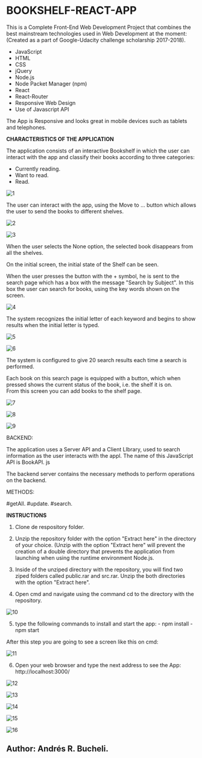 # BOOKSHELF-REACT-APP

This is a Complete Front-End Web Development Project that combines the best mainstream technologies used in Web Development
at the moment: (Created as a part of Google-Udacity challenge scholarship 2017-2018).

- JavaScript
- HTML
- CSS
- jQuery
- Node.js
- Node Packet Manager (npm)
- React
- React-Router
- Responsive Web Design
- Use of Javascript API

The App is Responsive and looks great in mobile devices such as tablets and telephones.

<strong>CHARACTERISTICS OF THE APPLICATION</strong>

The application consists of an interactive Bookshelf in which the user can interact with the app and classify their books according to three categories:
- Currently reading.
- Want to read.
- Read.

![1](https://github.com/anferebu/BOOKSHELF-REACT-APP/blob/master/Responsive.jpg)

The user can interact with the app, using the Move to ... button which allows the user to send the books to different shelves.

![2](https://github.com/anferebu/BOOKSHELF-REACT-APP/blob/master/Changing%20shelf.jpg)

![3](https://github.com/anferebu/BOOKSHELF-REACT-APP/blob/master/Shelf%20changed.jpg)

When the user selects the None option, the selected book disappears from all the shelves.

On the initial screen, the initial state of the Shelf can be seen.

When the user presses the button with the + symbol, he is sent to the search page which has a box with the message "Search by Subject". 
In this box the user can search for books, using the key words shown on the screen.

![4](https://github.com/anferebu/BOOKSHELF-REACT-APP/blob/master/Search%20button.jpg)

The system recognizes the initial letter of each keyword and begins to show results when the initial letter is typed.

![5](https://github.com/anferebu/BOOKSHELF-REACT-APP/blob/master/Artificial%20intelligence.jpg)

![6](https://github.com/anferebu/BOOKSHELF-REACT-APP/blob/master/a%20search.jpg)

The system is configured to give 20 search results each time a search is performed.

Each book on this search page is equipped with a button, which when pressed shows the current status of the book, i.e. the shelf it is on.  
From this screen you can add books to the shelf page.

![7](https://github.com/anferebu/BOOKSHELF-REACT-APP/blob/master/status.jpg)

![8](https://github.com/anferebu/BOOKSHELF-REACT-APP/blob/master/in%20the%20shelf.jpg)

![9](https://github.com/anferebu/BOOKSHELF-REACT-APP/blob/master/Shelf%20changed.jpg)

BACKEND:

The application uses a Server API and a Client LIbrary, used to search information as the user interacts with the appl. The name of this JavaScript API is BookAPI. js

The backend server contains the necessary methods to perform operations on the backend.

METHODS:

#getAll.
#update.
#search.

<strong>INSTRUCTIONS</strong>

1. Clone de respository folder.

2. Unzip the repository folder with the option "Extract here" in the directory of your choice.  (Unzip with the option "Extract here" will prevent the creation of a double directory that prevents the application from launching when using the runtime environment Node.js.

3. Inside of the unziped directory with the repository, you will find two ziped folders called public.rar and src.rar.  Unzip the both directories with the option "Extract here".

4. Open cmd and navigate using the command cd to the directory with the repository.

![10](https://github.com/anferebu/BOOKSHELF-REACT-APP/blob/master/4paso.jpg)

5. type the following commands to install and start the app:
                                   - npm install
                                   - npm start

After this step you are going to see a screen like this on cmd:

![11](https://github.com/anferebu/BOOKSHELF-REACT-APP/blob/master/5paso.jpg)
 
6. Open your web browser and type the next address to see the App:
                                    http://localhost:3000/

![12](https://github.com/anferebu/BOOKSHELF-REACT-APP/blob/master/zoom1.jpg)

![13](https://github.com/anferebu/BOOKSHELF-REACT-APP/blob/master/zoom2.jpg)

![14](https://github.com/anferebu/BOOKSHELF-REACT-APP/blob/master/zoom3.jpg)

![15](https://github.com/anferebu/BOOKSHELF-REACT-APP/blob/master/zoom4.jpg)

![16](https://github.com/anferebu/BOOKSHELF-REACT-APP/blob/master/zoom5.jpg)

## Author: Andrés R. Bucheli.

